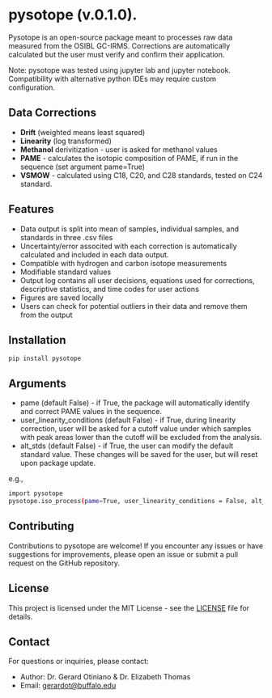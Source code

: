 # pysotope (v.0.1.0).

Pysotope is an open-source package meant to processes raw data measured from the OSIBL GC-IRMS. Corrections are automatically calculated but the user must verify and confirm their application.

Note: pysotope was tested using jupyter lab and jupyter notebook. Compatibility with alternative python IDEs may require custom configuration.

## Data Corrections

- **Drift** (weighted means least squared)
- **Linearity** (log transformed)
- **Methanol** derivitization - user is asked for methanol values
- **PAME** - calculates the isotopic composition of PAME, if run in the sequence (set argument pame=True)
- **VSMOW** - calculated using C18, C20, and C28 standards, tested on C24 standard.

## Features

- Data output is split into mean of samples, individual samples, and standards in three .csv files
- Uncertainty/error associted with each correction is automatically calculated and included in each data output. 
- Compatible with hydrogen and carbon isotope measurements
- Modifiable standard values 
- Output log contains all user decisions, equations used for corrections, descriptive statistics, and time codes for user actions
- Figures are saved locally
- Users can check for potential outliers in their data and remove them from the output

## Installation

```base
pip install pysotope
```

## Arguments

- pame (default False) - if True, the package will automatically identify and correct PAME values in the sequence.
- user_linearity_conditions (default False) - if True, during linearity correction, user will be asked for a cutoff value under which samples with peak areas lower than the cutoff will be excluded from the analysis.
- alt_stds (default False) - if True, the user can modify the default standard value. These changes will be saved for the user, but will reset upon package update.

e.g.,

```bash
import pysotope
pysotope.iso_process(pame=True, user_linearity_conditions = False, alt_stds = True)
```

## Contributing

Contributions to pysotope are welcome! If you encounter any issues or have suggestions for improvements, please open an issue or submit a pull request on the GitHub repository.

## License

This project is licensed under the MIT License - see the [LICENSE](LICENSE) file for details.

## Contact

For questions or inquiries, please contact:

- Author: Dr. Gerard Otiniano & Dr. Elizabeth Thomas
- Email: gerardot@buffalo.edu
